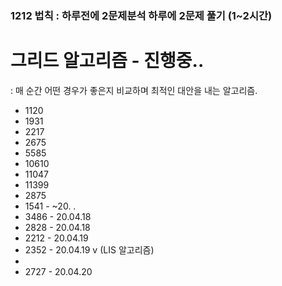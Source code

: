 ### 1212 법칙 : 하루전에 2문제분석 하루에 2문제 풀기 (1~2시간) 

# 그리드 알고리즘 - 진행중..

: 매 순간 어떤 경우가 좋은지 비교하며 최적인 대안을 내는 알고리즘.

- 1120
- 1931
- 2217
- 2675
- 5585
- 10610 
- 11047
- 11399
- 2875 
- 1541 - ~20. . 
- 3486 - 20.04.18 
- 2828 - 20.04.18 
- 2212 - 20.04.19
- 2352 - 20.04.19 v (LIS 알고리즘)
-
- 2727 - 20.04.20
